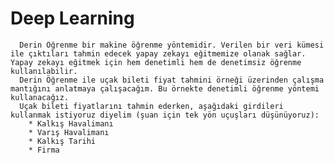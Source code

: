 # Deep Learning

      Derin Öğrenme bir makine öğrenme yöntemidir. Verilen bir veri kümesi ile çıktıları tahmin edecek yapay zekayı eğitmemize olanak sağlar. Yapay zekayı eğitmek için hem denetimli hem de denetimsiz öğrenme kullanılabilir.
      Derin Öğrenme ile uçak bileti fiyat tahmini örneği üzerinden çalışma mantığını anlatmaya çalışacağım. Bu örnekte denetimli öğrenme yöntemi kullanacağız.
      Uçak bileti fiyatlarını tahmin ederken, aşağıdaki girdileri kullanmak istiyoruz diyelim (şuan için tek yön uçuşları düşünüyoruz):
        * Kalkış Havalimanı
        * Varış Havalimanı
        * Kalkış Tarihi
        * Firma
